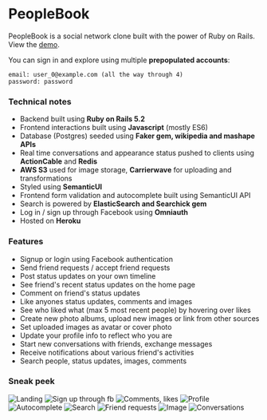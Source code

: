 # PeopleBook

PeopleBook is a social network clone built with the power of Ruby on Rails. View the [demo](https://peoplebook.mariozugaj.com/).

You can sign in and explore using multiple **prepopulated accounts**:

```
email: user_0@example.com (all the way through 4)
password: password
```

### Technical notes

* Backend built using **Ruby on Rails 5.2**
* Frontend interactions built using **Javascript** (mostly ES6)
* Database (Postgres) seeded using **Faker gem, wikipedia and mashape APIs**
* Real time conversations and appearance status pushed to clients using **ActionCable** and **Redis**
* **AWS S3** used for image storage, **Carrierwave** for uploading and transformations
* Styled using **SemanticUI**
* Frontend form validation and autocomplete built using SemanticUI API
* Search is powered by **ElasticSearch and Searchick gem**
* Log in / sign up through Facebook using **Omniauth**
* Hosted on **Heroku**

### Features

* Signup or login using Facebook authentication
* Send friend requests / accept friend requests
* Post status updates on your own timeline
* See friend's recent status updates on the home page
* Comment on friend's status updates
* Like anyones status updates, comments and images
* See who liked what (max 5 most recent people) by hovering over likes
* Create new photo albums, upload new images or link from other sources
* Set uploaded images as avatar or cover photo
* Update your profile info to reflect who you are
* Start new conversations with friends, exchange messages
* Receive notifications about various friend's activities
* Search people, status updates, images, comments

### Sneak peek

![Landing](https://s3.eu-central-1.amazonaws.com/github-readme-screenshots/people_book/1_landing.png)
![Sign up through fb](https://s3.eu-central-1.amazonaws.com/github-readme-screenshots/people_book/2_fb_auth.png)
![Comments, likes](https://s3.eu-central-1.amazonaws.com/github-readme-screenshots/people_book/3_comments_likes.png)
![Profile](https://s3.eu-central-1.amazonaws.com/github-readme-screenshots/people_book/4_profile.png)
![Autocomplete](https://s3.eu-central-1.amazonaws.com/github-readme-screenshots/people_book/5_autocomplete.png)
![Search](https://s3.eu-central-1.amazonaws.com/github-readme-screenshots/people_book/6_search_results.png)
![Friend requests](https://s3.eu-central-1.amazonaws.com/github-readme-screenshots/people_book/7_friend_requests.png)
![Image](https://s3.eu-central-1.amazonaws.com/github-readme-screenshots/people_book/8_image.png)
![Conversations](https://s3.eu-central-1.amazonaws.com/github-readme-screenshots/people_book/9_conversations.png)


